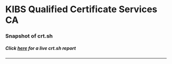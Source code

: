 # KIBS Qualified Certificate Services CA
### Snapshot of crt.sh
##### Click [here](https://crt.sh/?q=5AD2C1B078D0EB3F36FB11CE22E5B872635557A85FD1782AED51FC4BA7747330) for a live crt.sh report

---
